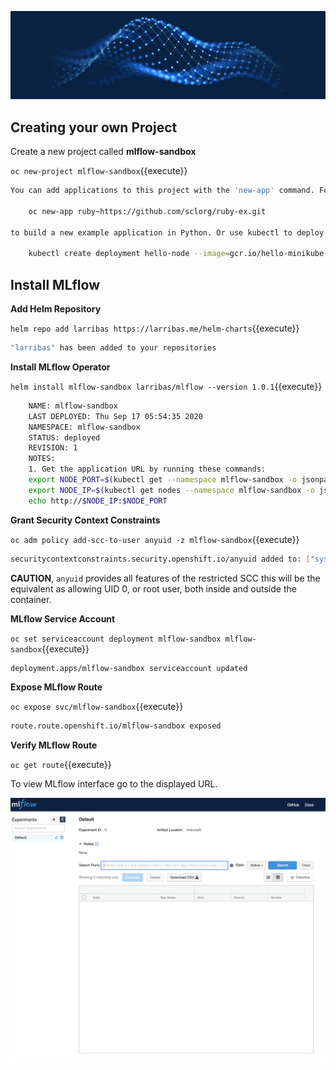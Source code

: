 ![mlflow-header](assets/mlflow-header.png)

## Creating your own Project

Create a new project called __mlflow-sandbox__

`oc new-project mlflow-sandbox`{{execute}}

```bash
You can add applications to this project with the 'new-app' command. For example, try:

    oc new-app ruby~https://github.com/sclorg/ruby-ex.git

to build a new example application in Python. Or use kubectl to deploy a simple Kubernetes application:

    kubectl create deployment hello-node --image=gcr.io/hello-minikube-zero-install/hello-node
```

## Install MLflow

**Add Helm Repository**

`helm repo add larribas https://larribas.me/helm-charts`{{execute}}

```bash
"larribas" has been added to your repositories
```

**Install MLflow Operator**

`helm install mlflow-sandbox larribas/mlflow --version 1.0.1`{{execute}}

```bash
    NAME: mlflow-sandbox
    LAST DEPLOYED: Thu Sep 17 05:54:35 2020
    NAMESPACE: mlflow-sandbox
    STATUS: deployed
    REVISION: 1
    NOTES:
    1. Get the application URL by running these commands:
    export NODE_PORT=$(kubectl get --namespace mlflow-sandbox -o jsonpath="{.spec.ports[0].nodePort}" services mlflow-sandbox)
    export NODE_IP=$(kubectl get nodes --namespace mlflow-sandbox -o jsonpath="{.items[0].status.addresses[0].address}")
    echo http://$NODE_IP:$NODE_PORT
```

**Grant Security Context Constraints**

`oc adm policy add-scc-to-user anyuid -z mlflow-sandbox`{{execute}}

```bash
securitycontextconstraints.security.openshift.io/anyuid added to: ["system:serviceaccount:mlflow-sandbox:mlflow-sanbox"]
```

__CAUTION__, `anyuid` provides all features of the restricted SCC this will be the equivalent as allowing UID 0, or root user, both inside and outside the container.

**MLflow Service Account**

`oc set serviceaccount deployment mlflow-sandbox mlflow-sandbox`{{execute}}

```bash
deployment.apps/mlflow-sandbox serviceaccount updated
```

**Expose MLflow Route**

`oc expose svc/mlflow-sandbox`{{execute}}

```bash
route.route.openshift.io/mlflow-sandbox exposed
```

**Verify MLflow Route**

`oc get route`{{execute}}

To view MLflow interface go to the displayed URL.

![mlflow](assets/mlflow-install.png)
